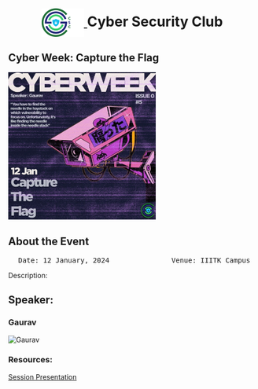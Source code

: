 <h1 align="center">
    <a href="https://github.com/CSYClubIIITK/ClubVault">
        <img src="https://raw.githubusercontent.com/CSYClubIIITK/ClubVault/main/Logo.png" valign="middle" height="58" alt="CSY logo" />
    </a>
    <span valign="middle">
        Cyber Security Club
    </span>
</h1>

<h2>Cyber Week: Capture the Flag</h2>
<section>
    <div class="container container1">
        <div class="content">
            <img class="banner" src="ctf.jpeg" alt="Capture the Flag" style="height:300px;">
            <br>
            <h2>About the Event</h2>
            <p><pre><center> Date: 12 January, 2024               Venue: IIITK Campus</center></pre></p>
            <p>Description:</p>

            
 <h2>Speaker:</h2>
 <h3>Gaurav</h3>
    <img src="../../Cyber Security Club Introductory Session/gaurav.JPG" float="left" height="150" alt="Gaurav" />



### Resources:

[Session Presentation]()
